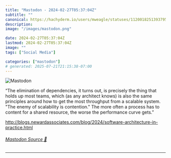 ```yaml
---
title: "Mastodon - 2024-02-27T05:37:04Z"
subtitle: ""
canonical: https://hachyderm.io/users/mweagle/statuses/112001825139379563
description:
image: "/images/mastodon.png"

date: 2024-02-27T05:37:04Z
lastmod: 2024-02-27T05:37:04Z
image: ""
tags: ["Social Media"]

categories: ["mastodon"]
# generated: 2025-07-21T21:15:38-07:00
---
```

![Mastodon](/images/mastodon.png)

<p>“The elimination of dependencies, it turns out, is precisely the thing that holds up most teams, which (as any architect knows) is also the same principles around how to get the most throughput from a scalable system. &quot;The enemy of scalability is contention.&quot; The more often a process has to content for a shared resource, the worse the performance curve gets.”</p><p><a href="http://blogs.newardassociates.com/blog/2024/software-architecture-in-practice.html" target="_blank" rel="nofollow noopener noreferrer" translate="no"><span class="invisible">http://</span><span class="ellipsis">blogs.newardassociates.com/blo</span><span class="invisible">g/2024/software-architecture-in-practice.html</span></a></p>


###### [Mastodon Source 🐘](https://hachyderm.io/@mweagle/112001825139379563)

___
